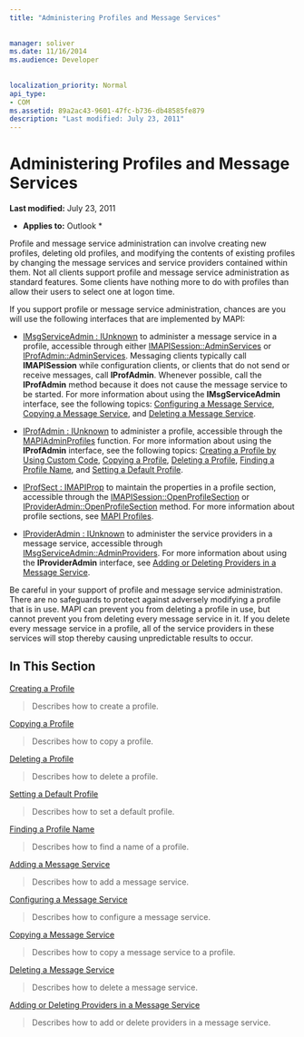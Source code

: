 ```yaml
---
title: "Administering Profiles and Message Services"
 
 
manager: soliver
ms.date: 11/16/2014
ms.audience: Developer
 
 
localization_priority: Normal
api_type:
- COM
ms.assetid: 89a2ac43-9601-47fc-b736-db48585fe879
description: "Last modified: July 23, 2011"
---
```


# Administering Profiles and Message Services

 **Last modified:** July 23, 2011 
  
 * **Applies to:** Outlook * 
  
Profile and message service administration can involve creating new profiles, deleting old profiles, and modifying the contents of existing profiles by changing the message services and service providers contained within them. Not all clients support profile and message service administration as standard features. Some clients have nothing more to do with profiles than allow their users to select one at logon time.
  
If you support profile or message service administration, chances are you will use the following interfaces that are implemented by MAPI:
  
- [IMsgServiceAdmin : IUnknown](imsgserviceadminiunknown.md) to administer a message service in a profile, accessible through either [IMAPISession::AdminServices](imapisession-adminservices.md) or [IProfAdmin::AdminServices](iprofadmin-adminservices.md). Messaging clients typically call **IMAPISession** while configuration clients, or clients that do not send or receive messages, call **IProfAdmin**. Whenever possible, call the **IProfAdmin** method because it does not cause the message service to be started. For more information about using the **IMsgServiceAdmin** interface, see the following topics: [Configuring a Message Service](configuring-a-message-service.md), [Copying a Message Service](copying-a-message-service.md), and [Deleting a Message Service](deleting-a-message-service.md).
    
- [IProfAdmin : IUnknown](iprofadminiunknown.md) to administer a profile, accessible through the [MAPIAdminProfiles](mapiadminprofiles.md) function. For more information about using the **IProfAdmin** interface, see the following topics: [Creating a Profile by Using Custom Code](creating-a-profile-by-using-custom-code.md), [Copying a Profile](copying-a-profile.md), [Deleting a Profile](deleting-a-profile.md), [Finding a Profile Name](finding-a-profile-name.md), and [Setting a Default Profile](setting-a-default-profile.md).
    
- [IProfSect : IMAPIProp](iprofsectimapiprop.md) to maintain the properties in a profile section, accessible through the [IMAPISession::OpenProfileSection](imapisession-openprofilesection.md) or [IProviderAdmin::OpenProfileSection](iprovideradmin-openprofilesection.md) method. For more information about profile sections, see [MAPI Profiles](mapi-profiles.md).
    
- [IProviderAdmin : IUnknown](iprovideradminiunknown.md) to administer the service providers in a message service, accessible through [IMsgServiceAdmin::AdminProviders](imsgserviceadmin-adminproviders.md). For more information about using the **IProviderAdmin** interface, see [Adding or Deleting Providers in a Message Service](adding-or-deleting-providers-in-a-message-service.md).
    
Be careful in your support of profile and message service administration. There are no safeguards to protect against adversely modifying a profile that is in use. MAPI can prevent you from deleting a profile in use, but cannot prevent you from deleting every message service in it. If you delete every message service in a profile, all of the service providers in these services will stop thereby causing unpredictable results to occur.
  
## In This Section

[Creating a Profile](creating-a-profile.md)
  
> Describes how to create a profile.
    
[Copying a Profile](copying-a-profile.md)
  
> Describes how to copy a profile.
    
[Deleting a Profile](deleting-a-profile.md)
  
> Describes how to delete a profile.
    
[Setting a Default Profile](setting-a-default-profile.md)
  
> Describes how to set a default profile.
    
[Finding a Profile Name](finding-a-profile-name.md)
  
> Describes how to find a name of a profile.
    
[Adding a Message Service](adding-a-message-service.md)
  
> Describes how to add a message service.
    
[Configuring a Message Service](configuring-a-message-service.md)
  
> Describes how to configure a message service.
    
[Copying a Message Service](copying-a-message-service.md)
  
> Describes how to copy a message service to a profile.
    
[Deleting a Message Service](deleting-a-message-service.md)
  
> Describes how to delete a message service.
    
[Adding or Deleting Providers in a Message Service](adding-or-deleting-providers-in-a-message-service.md)
  
> Describes how to add or delete providers in a message service.
    

